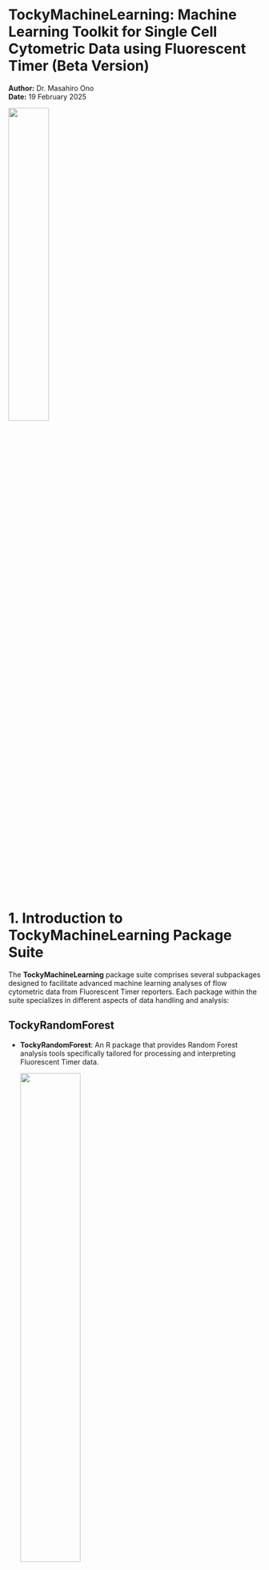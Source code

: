 
# TockyMachineLearning: Machine Learning Toolkit for Single Cell Cytometric Data using Fluorescent Timer (Beta Version)

**Author:** Dr. Masahiro Ono  
**Date:** 19 February 2025


<a href="https://github.com/MonoTockyLab/TockyMachineLearning">
  <img src="assets/tockymachinelearning.jpg" align="center" width="40%">
</a>

# 1. Introduction to TockyMachineLearning Package Suite

The **TockyMachineLearning** package suite comprises several subpackages designed to facilitate advanced machine learning analyses of flow cytometric data from Fluorescent Timer reporters. Each package within the suite specializes in different aspects of data handling and analysis:

## TockyRandomForest

- **TockyRandomForest**: An R package that provides Random Forest analysis tools specifically tailored for processing and interpreting Fluorescent Timer data.


  <img src="assets/TockyRandomForest.jpg" align="center" width="50%">
  
## TockyConvNet (TockyCNN)

The **TockyConvNet** Approach is achieved by the integrated workflow through the use of **TockyConvNetR** and **TockyConvNetPy**.

  <img src="assets/TockyConvNet.jpg" align="center" width="60%">

  
- **TockyConvNetR**: An R package focused on data preprocessing and feature cell analysis suitable for Convolutional Neural Network (ConvNet) analyses. This package facilitates image conversion methods for preparing Tocky data and implements Inverse GradCAM Gating Analysis to interpret ConvNet/Grad-CAM outputs.

- **TockyConvNetPy**: A Python package dedicated to performing ConvNet training and conducting Grad-CAM analysis, complementing the R-based preprocessing and analysis tools.




# 2. Workflow


Below is a schematic figure providing an overview of the workflows and interactions within the **TockyMachineLearning** suite.

![](assets/Overview.jpg)


### Link to GitHub Pages:

<div style="display: flex; justify-content: space-between;">
  <div style="width: 30%; padding: 10px;">
    <h3>TockyRandomForest</h3>
    <p>
	<a href="https://github.com/MonoTockyLab/TockyRandomForest">
	  <img src="assets/LogoTockyRandomForest.jpg" align="center" width="100%">
	</a>
	</p>
  </div>
  <div style="width: 30%; padding: 10px;">
    <h3>TockyConvNetR</h3>
    <p>
	<a href="https://github.com/MonoTockyLab/TockyConvNetR">
	  <img src="assets/LogoTockyConvNetR.jpg" align="center" width="75%">
	</a>
	</p>
  </div>
  <div style="width: 30%; padding: 10px;">
    <h3>TockyConvNetPy</h3>
    <p>
	<a href="https://github.com/MonoTockyLab/TockyConvNetPy">
	  <img src="assets/LogoTockyConvNetPy.jpg" align="center" width="75%">
	</a>
	</p>
  </div>
</div>

## 3. Principles of Tocky

### The Use of Fluorescent Timer Protein for Investigating Transcriptional and Cellular Dynamics

The foundational concept behind the Tocky technology was introduced by the Ono lab in 2018 (Bending et al., 2018). To measure time-dependent processes in individual T cells **in vivo**, Dr. Masahiro Ono envisioned using a substance capable of encoding time information through its known kinetics. Through screening experiments, the mCherry mutant Fluorescent Timer protein, **fast-FT**, emerged as an ideal candidate, especially for its compatibility with flow cytometry.

Originally developed by the Verkhusha group at Einstein (Subach et al., 2009), the Fluorescent Timer protein is unique in its ability to spontaneously change its emission spectrum in known kinetics. Leveraging this feature, the Ono lab has developed the integrated experimental and computationl toolkit, Tocky, which uses Fluorescent Timer reporter transgenic and computational algorithms to analyse Timer fluorescence data. for analyzing T cell activities and differentiation *in vivo* (Bending et al., 2018).

  <img src="assets/FluorescentTimer.jpg" align="center" width="50%">

The Fluorescent Timer protein undergoes a spontaneous and irreversible transition in its emission spectrum, shifting from blue fluorescence to red fluorescence after translation.

Our empirical observations have revealed that the half-life of the blue fluorescence (Timer-Blue) is approximately 4 hours, while the half-life of the red fluorescence (Timer-Red) extends to about 120 hours (Bending et al., 2018).


Note: **Tocky** is inspired by the Japanese word "toki," meaning "time." It serves as a comprehensive toolkit that merges experimental and computational approaches to analyze the temporal dynamics of cell differentiation and activation in vivo.


### 👉 Read our landmark paper for the Tocky technology:

Bending D, Prieto Martín P, Paduraru A, Ducker C, Marzaganov E, Laviron M, Kitano S, Miyachi H, Crompton T, Ono M. (2018) _A timer for analyzing temporally dynamic changes in transcription during differentiation in vivo_. J Cell Biol. Aug 6;217(8):2931-2950. [doi: 10.1083/jcb.201711048.](https://rupress.org/jcb/article/217/8/2931/39442/A-timer-for-analyzing-temporally-dynamic-changes) Epub 2018 Jun 25. PMID: 29941474; PMCID: PMC6080944.

## 4. Data Preprocessing: Timer Normalisation and Transformation

The primary objective of the Tocky approach is to analyze the time-related information captured in the profiles of Timer-Blue and Timer-Red fluorescence data at the individual cell level. 

To optimally utilize this temporal information in single-cell analysis, we have introduced a novel concept along with appropriate algorithms. These tools are designed to normalize and transform Timer fluorescence data into two key metrics: *Timer Angle* and *Timer Intensity*.

*Timer Angle* is defined as the angle (in degrees, ranging from 0 to 90) measured from the Timer-Blue axis. *Timer Intensity* represents the distance (or *norm*) from each cell to the origin (where Timer-Blue = Timer-Red = 0).

  
  <img src="assets/Angleconversion.jpg" align="center" width="40%">

In this framework, normalized and transformed Timer fluorescence data are termed as *Tocky data*. This data set offers a unique temporal profile that includes both *real-time* transcriptional activities and *cumulative* (historical) activities observed in the days leading up to the experimental analysis of cells.

### Importance of TockyPrep in TockyMachineLearning Applications.

The Tocky data preprocessing is essential for the use of TockyMachineLearning methods. Methods for Tocky data preprocessing are implemented in the R package [**TockyPrep**](https://monotockylab.github.io/TockyPrep/). Visit [the GitHub page for TockyPrep](https://monotockylab.github.io/TockyPrep/).


<a href="https://monotockylab.github.io/TockyPrep/">
  <img src="assets/TockyPrep.jpg" align="center" width="65%">
</a>

### 👉 Read our paper on the data preprocessing method TockyPrep:

Masahiro Ono (2025). _TockyPrep: Data Preprocessing Methods for Flow Cytometric Fluorescent Timer Analysis._ BMC Bioinformatics. 2025 Feb 8;26(1):44. [doi: 10.1186/s12859-025-06058-8](https://bmcbioinformatics.biomedcentral.com/articles/10.1186/s12859-025-06058-8).

Masahiro Ono (2024). _TockyPrep: Data Preprocessing Methods for Flow Cytometric Fluorescent Timer Analysis._ arXiv:2411.04111 [q-bio.QM]. Available at:[https://arxiv.org/abs/2411.04111](https://arxiv.org/abs/2411.04111).


## 5. Data Categorisation by TockyLocus


We introduced the concept of **Tocky Locus**, which classifies the Tocky Angle into three distinct loci: **New**, **Persistent**, and **Arrested**, along with two intermediate loci, **New-to-Persistent (NPt)** and **Persistent-to-Arrested (PAt)** (Bending et al., 2018). The concept of TockyLocus is to provide a working framework to associate Tocky data and transcriptional dynamics in a streamlined way.
<img src="assets/FlowTockyModel.jpg" align="center" width=40%/>

### 👉 Read our paper on the TockyLocus methods:

Masahiro Ono (2024). *TockyLocus: Quantitative Analysis Methods for Flow Cytometric Fluorescent Timer Data.* arXiv:2411.09386 [q-bio.QM]. Available at:[https://arxiv.org/abs/2411.04111](https://arxiv.org/abs/2411.09386).



## 6. Tocky Mouse Development

### Nr4a3-Tocky

**Nr4a3** was identified as an immediate early gene downstream of T-cell receptor (TCR) signaling through Canonical Correspondence Analysis (CCA), a form of multidimensional transcriptomic analysis (Ono et al., 2013; Ono et al., 2014).

Utilizing CCA, a cross-analysis of two datasets was conducted to pinpoint the intersection of thymic T cell transcriptomes—representative of in vivo TCR signaling—with peripheral activated T cell transcriptomes, which indicate in vitro TCR signaling. The objective was to ascertain genes downstream of TCR signaling. **Nr4a3** emerged as the top-ranked gene (Bending et al., 2018).

**Nr4a3** is not present in resting T-cells. However, following activation by TCR signaling, Nr4a3 mRNA levels surge rapidly. This characteristic facilitated the creation of an Nr4a3 Fluorescent Timer reporter mouse strain, enabling the analysis of the temporal dynamics of T cells activated post antigen recognition.

### 👉 Read our landmark paper for Nr4a3-Tocky:

Bending D, Prieto Martín P, Paduraru A, Ducker C, Marzaganov E, Laviron M, Kitano S, Miyachi H, Crompton T, Ono M. (2018) _A timer for analyzing temporally dynamic changes in transcription during differentiation in vivo_. J Cell Biol. Aug 6;217(8):2931-2950. [doi: 10.1083/jcb.201711048.](https://rupress.org/jcb/article/217/8/2931/39442/A-timer-for-analyzing-temporally-dynamic-changes) Epub 2018 Jun 25. PMID: 29941474; PMCID: PMC6080944.

### Foxp3-Tocky

 <img src="assets/Foxp3Tocky.jpg" align="right" width=40%/>


Establishing the proof of concept for the Tocky system using Nr4a3-Tocky, we further developed a new Tocky mouse strain for analyzing temporal dynamics of Foxp3 transcription. Foxp3 controls the differentiation and function of regulatory T cells.

### 👉 Read our first paper dedicated to Foxp3-Tocky

Bending D, Paduraru A, Ducker CB, Prieto Martín P, Crompton T, Ono M. A temporally dynamic Foxp3 autoregulatory transcriptional circuit controls the effector Treg programme. EMBO J. 2018 Aug 15;37(16):e99013. [doi: 10.15252/embj.201899013](https://www.embopress.org/doi/full/10.15252/embj.201899013). Epub 2018 Jul 10. 

## 4. TockyMachineLearning: A Toolkit for Tocky Analysis

<img src="assets/tockymachinelearning.jpg" alt="TockyMachineLearning" align="right" width=40%>

The **TockyMachineLearning** toolkit offers a comprehensive suite of tools designed for the analysis of Tocky data, particularly focusing on T-cell data derived from Foxp3-Tocky mice, using machine learning methods. 

## The Ono Lab (MonoTockyLab)

<img src="assets/monolab.jpg" alt="MonoTockyLab" align="center" width="40%"/>

**The Masahiro Ono Lab (MonoTockyLab)** offers innovative approaches to analyzing omics and flow cytometric data. The lab is particularly well-known for their development of Timer-of-cell-kinetics-and-Activity (**Tocky**) and integrated analysis of immunological data using both experiments and computational analysis.

**Principal Investigator**: Dr. Masahiro Ono, Reader in Immunology at Imperial College London.

Dr. Ono is **the creator and developer of Tocky**. He innovated the transgenic and computational technologies that constitute Tocky.

In 2008, Dr. Ono initiated his pioneering transition from molecular immunology to becoming an **Integrated Experimental and Computational Immunologist**, demonstrating his visionary leadership and pioneering spirit in the development and application of multidimensional analysis and computational methods to address experimental and immunological problems. Tocky represents one of the fusion technologies that Dr. Ono has both created and developed.

Tocky employs the Fluorescent Timer protein to analyze the temporal dynamics of cell activities and development _in vivo_. His lab integrates molecular biology, immunology, and computational analysis to develop novel research tools, thereby enhancing the understanding of immune cell biology.

## Contact and More

**Email**:
<a href="mailto:m.ono@imperial.ac.uk">
<img src="https://upload.wikimedia.org/wikipedia/commons/e/ec/Circle-icons-mail.svg" alt="Email" width="10%">

</a>

**Personal Homepage**:
<a href="http://monotockylab.github.io">
<img src="assets/monolab.jpg" alt="MonoTockyLab Homepage" align="center" width="30%"/>
</a>

**GitHub**:
<a href="https://github.com/MonoTockyLab">
<img src="https://github.githubassets.com/images/modules/logos_page/GitHub-Mark.png" alt="GitHub" align="center" width="70" height="70"/>
</a>

**Twitter**:
<a href="https://twitter.com/MonoTockyLab">
<img src="https://upload.wikimedia.org/wikipedia/commons/6/6f/Logo_of_Twitter.svg" alt="Twitter" align="center" width="50" height="50"/>
</a>

**BlueSky**:
<a href="https://bsky.app/profile/monotockylab.bsky.social">
<img src="https://upload.wikimedia.org/wikipedia/commons/7/7a/Bluesky_Logo.svg" alt="Twitter" align="center" width="50" height="50"/>
</a>

**Professional Homepage**: [Imperial College London - Masahiro Ono](https://www.imperial.ac.uk/people/m.ono)



## Reference
Subach F.V., Subach O.M., Gundorov I.S., Morozova K.S., Piatkevich K.D., Cuervo A.M., and Verkhusha V.V. (2009). _Monomeric fluorescent timers that change color from blue to red report on cellular trafficking._ [Nat Chem Biol 5, 118-126. 10.1038/nchembio.138.](https://www.nature.com/articles/nchembio.138) 

**Ono M**, Tanaka RJ, Kano M, Sugiman T. _Visualising the cross-level relationships between pathological and physiological processes and gene expression: analyses of haematological diseases_. [PLoS One. 2013;8(1):e53544. doi: 10.1371/journal.pone.0053544.](https://dx.plos.org/10.1371/journal.pone.0053544)

**Ono M.**, Tanaka R.J., and Kano M. (2014). _Visualisation of the T cell differentiation programme by Canonical Correspondence Analysis of transcriptomes_. [BMC genomics 15, 1028. 10.1186/1471-2164-15-1028.](https://bmcgenomics.biomedcentral.com/articles/10.1186/1471-2164-15-1028)

Bending D., Martín P.P., Paduraru A., Ducker C., Marzaganov E., Laviron M., Kitano S., Miyachi H., Crompton T., and **Ono M**. (2018). _A timer for analyzing temporally dynamic changes in transcription during differentiation in vivo._ [Journal of Cell Biology 217, 2931-2950.] (https://rupress.org/jcb/article/217/8/2931/39442/A-timer-for-analyzing-temporally-dynamic-changes)

Bending D, Paduraru A, Ducker CB, Prieto Martín P, Crompton T, **Ono M**. _A temporally dynamic Foxp3 autoregulatory transcriptional circuit controls the effector Treg programme._ [EMBO J. 2018 Aug 15;37(16):e99013. doi: 10.15252/embj.201899013.](https://www.embopress.org/doi/full/10.15252/embj.201899013)


**Ono M** (2024). _TockyPrep: Data Preprocessing Methods for Flow Cytometric Fluorescent Timer Analysis._ arXiv:2411.04111 [q-bio.QM]. Available at:[https://arxiv.org/abs/2411.04111](https://arxiv.org/abs/2411.04111).


**Ono M** (2024). *TockyLocus: Quantitative Analysis Methods for Flow Cytometric Fluorescent Timer Data.* arXiv:2411.09386 [q-bio.QM]. Available at:[https://arxiv.org/abs/2411.04111](https://arxiv.org/abs/2411.09386).

**Ono M** (2025). _TockyPrep: Data Preprocessing Methods for Flow Cytometric Fluorescent Timer Analysis._ BMC Bioinformatics. 2025 Feb 8;26(1):44. [doi: 10.1186/s12859-025-06058-8](https://bmcbioinformatics.biomedcentral.com/articles/10.1186/s12859-025-06058-8).

